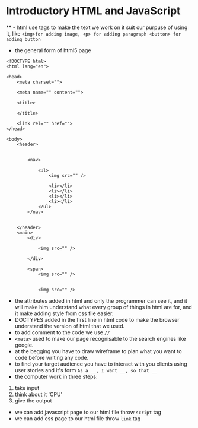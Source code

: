 # Introductory HTML and JavaScript


** - html use tags to make the text we work on it suit our purpuse of using it, like ```<img>for adding image, <p> for adding paragraph <button> for adding button```
- the general form of html5 page 
```
<!DOCTYPE html>
<html lang="en">

<head>
    <meta charset="">

    <meta name="" content="">

    <title>

    </title>

    <link rel="" href="">
</head>

<body>
    <header>


        <nav>

            <ul>
                <img src="" />

                <li></li>
                <li></li>
                <li></li>
                <li></li>
            </ul>
        </nav>


    </header>
    <main>
        <div>

            <img src="" />

        </div>

        <span>
            <img src="" />


            <img src="" />

```
- the attributes added in html and only the programmer can see it, and it will make him understand what every group of things in html are for, and it make adding style from css file easier.
- DOCTYPES added in the first line in html code to make the browser understand the version of html that we used.
- to add comment to the code we use ```//```
- ```<meta>``` used to make our page recognisable to the search engines like google.
- at the begging you have to draw wireframe to plan what you want to code before writing any code.
- to find your target audience you have to interact with you clients using user stories and it's form ```As a __, I want __, so that __ ```
- the computer work in three steps:
1. take input
2. think about it 'CPU'
3. give the output
- we can add javascript page to our html file throw ```script``` tag
- we can add css page to our html file throw ```link``` tag

